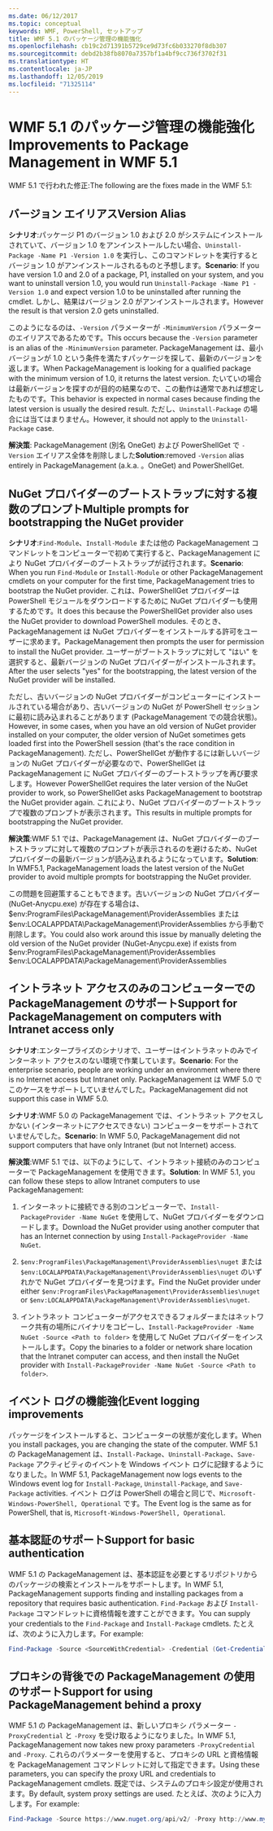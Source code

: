 ```yaml
---
ms.date: 06/12/2017
ms.topic: conceptual
keywords: WMF, PowerShell, セットアップ
title: WMF 5.1 のパッケージ管理の機能強化
ms.openlocfilehash: cb19c2d71391b5729ce9d73fc6b033270f8db307
ms.sourcegitcommit: debd2b38fb8070a7357bf1a4bf9cc736f3702f31
ms.translationtype: HT
ms.contentlocale: ja-JP
ms.lasthandoff: 12/05/2019
ms.locfileid: "71325114"
---
```

# <a name="improvements-to-package-management-in-wmf-51"></a><span data-ttu-id="b5df2-103">WMF 5.1 のパッケージ管理の機能強化</span><span class="sxs-lookup"><span data-stu-id="b5df2-103">Improvements to Package Management in WMF 5.1</span></span>

<span data-ttu-id="b5df2-104">WMF 5.1 で行われた修正:</span><span class="sxs-lookup"><span data-stu-id="b5df2-104">The following are the fixes made in the WMF 5.1:</span></span>

## <a name="version-alias"></a><span data-ttu-id="b5df2-105">バージョン エイリアス</span><span class="sxs-lookup"><span data-stu-id="b5df2-105">Version Alias</span></span>

<span data-ttu-id="b5df2-106">**シナリオ**:パッケージ P1 のバージョン 1.0 および 2.0 がシステムにインストールされていて、バージョン 1.0 をアンインストールしたい場合、`Uninstall-Package -Name P1 -Version 1.0` を実行し、このコマンドレットを実行するとバージョン 1.0 がアンインストールされるものと予想します。</span><span class="sxs-lookup"><span data-stu-id="b5df2-106">**Scenario**: If you have version 1.0 and 2.0 of a package, P1, installed on your system, and you want to uninstall version 1.0, you would run `Uninstall-Package -Name P1 -Version 1.0` and expect version 1.0 to be uninstalled after running the cmdlet.</span></span> <span data-ttu-id="b5df2-107">しかし、結果はバージョン 2.0 がアンインストールされます。</span><span class="sxs-lookup"><span data-stu-id="b5df2-107">However the result is that version 2.0 gets uninstalled.</span></span>

<span data-ttu-id="b5df2-108">このようになるのは、`-Version` パラメーターが `-MinimumVersion` パラメーターのエイリアスであるためです。</span><span class="sxs-lookup"><span data-stu-id="b5df2-108">This occurs because the `-Version` parameter is an alias of the `-MinimumVersion` parameter.</span></span> <span data-ttu-id="b5df2-109">PackageManagement は、最小バージョンが 1.0 という条件を満たすパッケージを探して、最新のバージョンを返します。</span><span class="sxs-lookup"><span data-stu-id="b5df2-109">When PackageManagement is looking for a qualified package with the minimum version of 1.0, it returns the latest version.</span></span> <span data-ttu-id="b5df2-110">たいていの場合は最新バージョンを探すのが目的の結果なので、この動作は通常であれば想定したものです。</span><span class="sxs-lookup"><span data-stu-id="b5df2-110">This behavior is expected in normal cases because finding the latest version is usually the desired result.</span></span> <span data-ttu-id="b5df2-111">ただし、`Uninstall-Package` の場合には当てはまりません。</span><span class="sxs-lookup"><span data-stu-id="b5df2-111">However, it should not apply to the `Uninstall-Package` case.</span></span>

<span data-ttu-id="b5df2-112">**解決策**: PackageManagement (別名 OneGet) および PowerShellGet で `-Version` エイリアス全体を削除しました</span><span class="sxs-lookup"><span data-stu-id="b5df2-112">**Solution**:removed `-Version` alias entirely in PackageManagement (a.k.a.</span></span> <span data-ttu-id="b5df2-113">。</span><span class="sxs-lookup"><span data-stu-id="b5df2-113">OneGet) and PowerShellGet.</span></span>

## <a name="multiple-prompts-for-bootstrapping-the-nuget-provider"></a><span data-ttu-id="b5df2-114">NuGet プロバイダーのブートストラップに対する複数のプロンプト</span><span class="sxs-lookup"><span data-stu-id="b5df2-114">Multiple prompts for bootstrapping the NuGet provider</span></span>

<span data-ttu-id="b5df2-115">**シナリオ**:`Find-Module`、`Install-Module` または他の PackageManagement コマンドレットをコンピューターで初めて実行すると、PackageManagement により NuGet プロバイダーのブートストラップが試行されます。</span><span class="sxs-lookup"><span data-stu-id="b5df2-115">**Scenario**: When you run `Find-Module` or `Install-Module` or other PackageManagement cmdlets on your computer for the first time, PackageManagement tries to bootstrap the NuGet provider.</span></span> <span data-ttu-id="b5df2-116">これは、PowerShellGet プロバイダーは PowerShell モジュールをダウンロードするために NuGet プロバイダーも使用するためです。</span><span class="sxs-lookup"><span data-stu-id="b5df2-116">It does this because the PowerShellGet provider also uses the NuGet provider to download PowerShell modules.</span></span>
<span data-ttu-id="b5df2-117">そのとき、PackageManagement は NuGet プロバイダーをインストールする許可をユーザーに求めます。</span><span class="sxs-lookup"><span data-stu-id="b5df2-117">PackageManagement then prompts the user for permission to install the NuGet provider.</span></span> <span data-ttu-id="b5df2-118">ユーザーがブートストラップに対して "はい" を選択すると、最新バージョンの NuGet プロバイダーがインストールされます。</span><span class="sxs-lookup"><span data-stu-id="b5df2-118">After the user selects "yes" for the bootstrapping, the latest version of the NuGet provider will be installed.</span></span>

<span data-ttu-id="b5df2-119">ただし、古いバージョンの NuGet プロバイダーがコンピューターにインストールされている場合があり、古いバージョンの NuGet が PowerShell セッションに最初に読み込まれることがあります (PackageManagement での競合状態)。</span><span class="sxs-lookup"><span data-stu-id="b5df2-119">However, in some cases, when you have an old version of NuGet provider installed on your computer, the older version of NuGet sometimes gets loaded first into the PowerShell session (that's the race condition in PackageManagement).</span></span> <span data-ttu-id="b5df2-120">ただし、PowerShellGet が動作するには新しいバージョンの NuGet プロバイダーが必要なので、PowerShellGet は PackageManagement に NuGet プロバイダーのブートストラップを再び要求します。</span><span class="sxs-lookup"><span data-stu-id="b5df2-120">However PowerShellGet requires the later version of the NuGet provider to work, so PowerShellGet asks PackageManagement to bootstrap the NuGet provider again.</span></span>
<span data-ttu-id="b5df2-121">これにより、NuGet プロバイダーのブートストラップで複数のプロンプトが表示されます。</span><span class="sxs-lookup"><span data-stu-id="b5df2-121">This results in multiple prompts for bootstrapping the NuGet provider.</span></span>

<span data-ttu-id="b5df2-122">**解決策**:WMF 5.1 では、PackageManagement は、NuGet プロバイダーのブートストラップに対して複数のプロンプトが表示されるのを避けるため、NuGet プロバイダーの最新バージョンが読み込まれるようになっています。</span><span class="sxs-lookup"><span data-stu-id="b5df2-122">**Solution**: In WMF5.1, PackageManagement loads the latest version of the NuGet provider to avoid multiple prompts for bootstrapping the NuGet provider.</span></span>

<span data-ttu-id="b5df2-123">この問題を回避策することもできます。古いバージョンの NuGet プロバイダー (NuGet-Anycpu.exe) が存在する場合は、$env:ProgramFiles\PackageManagement\ProviderAssemblies または $env:LOCALAPPDATA\PackageManagement\ProviderAssemblies から手動で削除します。</span><span class="sxs-lookup"><span data-stu-id="b5df2-123">You could also work around this issue by manually deleting the old version of the NuGet provider (NuGet-Anycpu.exe) if exists from $env:ProgramFiles\PackageManagement\ProviderAssemblies $env:LOCALAPPDATA\PackageManagement\ProviderAssemblies</span></span>

## <a name="support-for-packagemanagement-on-computers-with-intranet-access-only"></a><span data-ttu-id="b5df2-124">イントラネット アクセスのみのコンピューターでの PackageManagement のサポート</span><span class="sxs-lookup"><span data-stu-id="b5df2-124">Support for PackageManagement on computers with Intranet access only</span></span>

<span data-ttu-id="b5df2-125">**シナリオ**:エンタープライズのシナリオで、ユーザーはイントラネットのみでインターネット アクセスのない環境で作業しています。</span><span class="sxs-lookup"><span data-stu-id="b5df2-125">**Scenario**: For the enterprise scenario, people are working under an environment where there is no Internet access but Intranet only.</span></span> <span data-ttu-id="b5df2-126">PackageManagement は WMF 5.0 でこのケースをサポートしていませんでした。</span><span class="sxs-lookup"><span data-stu-id="b5df2-126">PackageManagement did not support this case in WMF 5.0.</span></span>

<span data-ttu-id="b5df2-127">**シナリオ**:WMF 5.0 の PackageManagement では、イントラネット アクセスしかない (インターネットにアクセスできない) コンピューターをサポートされていませんでした。</span><span class="sxs-lookup"><span data-stu-id="b5df2-127">**Scenario**: In WMF 5.0, PackageManagement did not support computers that have only Intranet (but not Internet) access.</span></span>

<span data-ttu-id="b5df2-128">**解決策**:WMF 5.1 では、以下のようにして、イントラネット接続のみのコンピューターで PackageManagement を使用できます。</span><span class="sxs-lookup"><span data-stu-id="b5df2-128">**Solution**: In WMF 5.1, you can follow these steps to allow Intranet computers to use PackageManagement:</span></span>

1. <span data-ttu-id="b5df2-129">インターネットに接続できる別のコンピューターで、`Install-PackageProvider -Name NuGet` を使用して、NuGet プロバイダーをダウンロードします。</span><span class="sxs-lookup"><span data-stu-id="b5df2-129">Download the NuGet provider using another computer that has an Internet connection by using `Install-PackageProvider -Name NuGet`.</span></span>

2. <span data-ttu-id="b5df2-130">`$env:ProgramFiles\PackageManagement\ProviderAssemblies\nuget` または `$env:LOCALAPPDATA\PackageManagement\ProviderAssemblies\nuget` のいずれかで NuGet プロバイダーを見つけます。</span><span class="sxs-lookup"><span data-stu-id="b5df2-130">Find the NuGet provider under either `$env:ProgramFiles\PackageManagement\ProviderAssemblies\nuget` or `$env:LOCALAPPDATA\PackageManagement\ProviderAssemblies\nuget`.</span></span>

3. <span data-ttu-id="b5df2-131">イントラネット コンピューターがアクセスできるフォルダーまたはネットワーク共有の場所にバイナリをコピーし、`Install-PackageProvider -Name NuGet -Source <Path to folder>` を使用して NuGet プロバイダーをインストールします。</span><span class="sxs-lookup"><span data-stu-id="b5df2-131">Copy the binaries to a folder or network share location that the Intranet computer can access, and then install the NuGet provider with `Install-PackageProvider -Name NuGet -Source <Path to folder>`.</span></span>


## <a name="event-logging-improvements"></a><span data-ttu-id="b5df2-132">イベント ログの機能強化</span><span class="sxs-lookup"><span data-stu-id="b5df2-132">Event logging improvements</span></span>

<span data-ttu-id="b5df2-133">パッケージをインストールすると、コンピューターの状態が変化します。</span><span class="sxs-lookup"><span data-stu-id="b5df2-133">When you install packages, you are changing the state of the computer.</span></span> <span data-ttu-id="b5df2-134">WMF 5.1 の PackageManagement は、`Install-Package`、`Uninstall-Package`、`Save-Package` アクティビティのイベントを Windows イベント ログに記録するようになりました。</span><span class="sxs-lookup"><span data-stu-id="b5df2-134">In WMF 5.1, PackageManagement now logs events to the Windows event log for `Install-Package`, `Uninstall-Package`, and `Save-Package` activities.</span></span> <span data-ttu-id="b5df2-135">イベント ログは PowerShell の場合と同じで、`Microsoft-Windows-PowerShell, Operational` です。</span><span class="sxs-lookup"><span data-stu-id="b5df2-135">The Event log is the same as for PowerShell, that is, `Microsoft-Windows-PowerShell, Operational`.</span></span>

## <a name="support-for-basic-authentication"></a><span data-ttu-id="b5df2-136">基本認証のサポート</span><span class="sxs-lookup"><span data-stu-id="b5df2-136">Support for basic authentication</span></span>

<span data-ttu-id="b5df2-137">WMF 5.1 の PackageManagement は、基本認証を必要とするリポジトリからのパッケージの検索とインストールをサポートします。</span><span class="sxs-lookup"><span data-stu-id="b5df2-137">In WMF 5.1, PackageManagement supports finding and installing packages from a repository that requires basic authentication.</span></span> <span data-ttu-id="b5df2-138">`Find-Package` および `Install-Package` コマンドレットに資格情報を渡すことができます。</span><span class="sxs-lookup"><span data-stu-id="b5df2-138">You can supply your credentials to the `Find-Package` and `Install-Package` cmdlets.</span></span> <span data-ttu-id="b5df2-139">たとえば、次のように入力します。</span><span class="sxs-lookup"><span data-stu-id="b5df2-139">For example:</span></span>

```powershell
Find-Package -Source <SourceWithCredential> -Credential (Get-Credential)
```

## <a name="support-for-using-packagemanagement-behind-a-proxy"></a><span data-ttu-id="b5df2-140">プロキシの背後での PackageManagement の使用のサポート</span><span class="sxs-lookup"><span data-stu-id="b5df2-140">Support for using PackageManagement behind a proxy</span></span>

<span data-ttu-id="b5df2-141">WMF 5.1 の PackageManagement は、新しいプロキシ パラメーター `-ProxyCredential` と `-Proxy` を受け取るようになりました。</span><span class="sxs-lookup"><span data-stu-id="b5df2-141">In WMF 5.1, PackageManagement now takes new proxy parameters `-ProxyCredential` and `-Proxy`.</span></span> <span data-ttu-id="b5df2-142">これらのパラメーターを使用すると、プロキシの URL と資格情報を PackageManagement コマンドレットに対して指定できます。</span><span class="sxs-lookup"><span data-stu-id="b5df2-142">Using these parameters, you can specify the proxy URL and credentials to PackageManagement cmdlets.</span></span> <span data-ttu-id="b5df2-143">既定では、システムのプロキシ設定が使用されます。</span><span class="sxs-lookup"><span data-stu-id="b5df2-143">By default, system proxy settings are used.</span></span> <span data-ttu-id="b5df2-144">たとえば、次のように入力します。</span><span class="sxs-lookup"><span data-stu-id="b5df2-144">For example:</span></span>

```powershell
Find-Package -Source https://www.nuget.org/api/v2/ -Proxy http://www.myproxyserver.com -ProxyCredential (Get-Credential)
```
